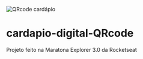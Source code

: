 ![QRcode cardápio](https://user-images.githubusercontent.com/102695484/184458917-430833c7-1376-4f97-a090-ff204496ea93.png)

# cardapio-digital-QRcode
 Projeto feito na Maratona Explorer 3.0  da Rocketseat
